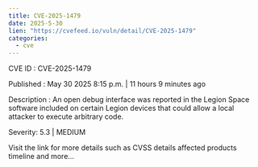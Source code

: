 ```yaml
---
title: CVE-2025-1479
date: 2025-5-30
lien: "https://cvefeed.io/vuln/detail/CVE-2025-1479"
categories:
  - cve
---
```


CVE ID : CVE-2025-1479

Published :  May 30
2025
8:15 p.m. | 11 hours
9 minutes ago

Description : An open debug interface was reported in the Legion Space software included on certain Legion devices that could allow a local attacker to execute arbitrary code.

Severity: 5.3 | MEDIUM

Visit the link for more details
such as CVSS details
affected products
timeline
and more...
